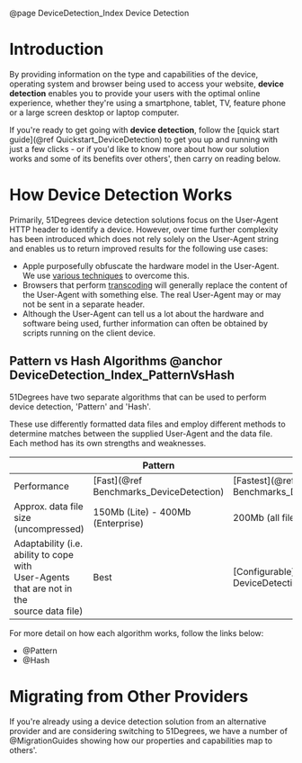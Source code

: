 @page DeviceDetection_Index Device Detection

# Introduction

By providing information on the type and capabilities of the device, operating system and browser being used to access your website, **device detection** enables you to provide your users with the optimal online experience, whether they're using a smartphone, tablet, TV, feature phone or a large screen desktop or laptop computer. 


If you're ready to get going with **device detection**, follow the [quick start guide](@ref Quickstart_DeviceDetection) to get you up and running with just a few clicks - or if you'd like to know more about how our solution works and some of its benefits over others', then carry on reading below.

# How Device Detection Works

Primarily, 51Degrees device detection solutions focus on the User-Agent HTTP header to identify a device. However, over time
further complexity has been introduced which does not rely solely on the User-Agent string and enables us to return improved results for the following use cases:

* Apple purposefully obfuscate the hardware model in the User-Agent. We use 
[various techniques](https://51degrees.com/blog/multi-stage-approach-to-apple-ios-device-detection) to overcome this. 
* Browsers that perform [transcoding](https://en.wikipedia.org/wiki/Mobile_browser#Mobile_HTML_transcoders) will 
generally replace the content of the User-Agent with something else. The real User-Agent may or may not be sent 
in a separate header.
* Although the User-Agent can tell us a lot about the hardware and software being used, further information can often
be obtained by scripts running on the client device.

## Pattern vs Hash Algorithms @anchor DeviceDetection_Index_PatternVsHash

51Degrees have two separate algorithms that can be used to perform device detection, 'Pattern' and 'Hash'. 

These use differently formatted data files and employ different methods to determine matches between the supplied 
User-Agent and the data file. Each method has its own strengths and weaknesses.

|| Pattern | Hash |
|---|---|---|
|Performance|[Fast](@ref Benchmarks_DeviceDetection)|[Fastest](@ref Benchmarks_DeviceDetection)|
|Approx. data file size (uncompressed)| 150Mb (Lite) - 400Mb (Enterprise)| 200Mb (all file variants) |
|Adaptability (i.e. ability to cope with<br>User-Agents that are not in the<br>source data file)|Best|[Configurable](@ref DeviceDetection_Hash_PredictivePower)|

For more detail on how each algorithm works, follow the links below:

- @Pattern
- @Hash

# Migrating from Other Providers

If you're already using a device detection solution from an alternative provider and are considering switching to 51Degrees, we have a number of @MigrationGuides showing how our properties and capabilities map to others'.


